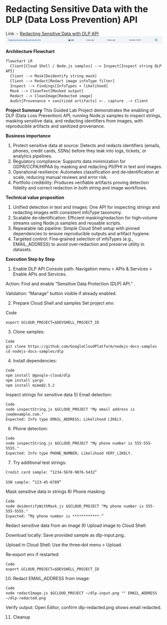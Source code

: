 # Redacting Sensitive Data with the DLP (Data Loss Prevention) API

Link :- [Redacting Sensitive Data with DLP API](https://www.skills.google/focuses/17768?parent=catalog)
![image](image.png)

**Architecture Flowchart**
```mermaid
flowchart LR
  Client[Cloud Shell / Node.js samples] --> Inspect[Inspect string DLP API]
  Client --> Mask[Deidentify string mask]
  Client --> Redact[Redact image infoType filter]
  Inspect --> Findings[InfoTypes + likelihood]
  Mask --> CleanText[Masked output]
  Redact --> CleanImage[Redacted image]
  Audit[Provenance + sanitized artifacts] <-. capture .-> Client
```

**Project Summary**
This Guided Lab Project demonstrates the enabling of DLP (Data Loss Prevention) API, running Node.js samples to inspect strings, masking sensitive data, and redacting identifiers from images, with reproducible artifacts and sanitized provenance.

**Business importance**
1) Protect sensitive data at source: Detects and redacts identifiers (emails, phones, credit cards, SSNs) before they leak into logs, tickets, or analytics pipelines.
2) Regulatory compliance: Supports data minimization for GDPR/CCPA/HIPAA by masking and redacting PII/PHI in text and images.
3) Operational resilience: Automates classification and de‑identification at scale, reducing manual reviews and error risk.
4) Portfolio credibility: Produces verifiable artifacts proving detection fidelity and correct redaction in both string and image workflows.

**Technical value proposition**
1) Unified detection in text and images: One API for inspecting strings and redacting images with consistent infoType taxonomy.
2) Scalable de‑identification: Efficient masking/redaction for high‑volume streams using Node.js samples and reusable scripts.
3) Repeatable lab pipeline: Simple Cloud Shell setup with pinned dependencies to ensure reproducible outputs and artifact hygiene.
4) Targeted control: Fine‑grained selection of infoTypes (e.g., EMAIL_ADDRESS) to avoid over‑redaction and preserve utility in datasets.


**Execution Step by Step**
1) Enable DLP API
Console path: Navigation menu > APIs & Services > Enable APIs and Services.

Action: Find and enable “Sensitive Data Protection (DLP) API.”

Validation: “Manage” button visible if already enabled.

2) Prepare Cloud Shell and samples
Set project env:

Code
```
export GCLOUD_PROJECT=$DEVSHELL_PROJECT_ID
```
3) Clone samples:
```
Code
git clone https://github.com/GoogleCloudPlatform/nodejs-docs-samples
cd nodejs-docs-samples/dlp
```

4) Install dependencies:
```
Code
npm install @google-cloud/dlp
npm install yargs
npm install mime@2.5.2
```

Inspect strings for sensitive data
5) Email detection:
```
Code
node inspectString.js $GCLOUD_PROJECT "My email address is joe@example.com."
Expected: Info type EMAIL_ADDRESS; Likelihood LIKELY.
```
6) Phone detection:
```
Code
node inspectString.js $GCLOUD_PROJECT "My phone number is 555-555-5555."
Expected: Info type PHONE_NUMBER; Likelihood VERY_LIKELY.
```
7) Try additional test strings:
```
Credit card sample: “1234-5678-9876-5432”

SSN sample: “123-45-6789”
```
Mask sensitive data in strings
8) Phone masking:
```
Code
node deidentifyWithMask.js $GCLOUD_PROJECT "My phone number is 555-555-5555."
Expected: “My phone number is ************.”
```

Redact sensitive data from an image
9) Upload image to Cloud Shell:

Download locally: Save provided sample as dlp-input.png..

Upload in Cloud Shell: Use the three‑dot menu > Upload.

Re‑export env if restarted:
```
Code
export GCLOUD_PROJECT=$DEVSHELL_PROJECT_ID
```
10) Redact EMAIL_ADDRESS from image:
```
Code
node redactImage.js $GCLOUD_PROJECT ~/dlp-input.png "" EMAIL_ADDRESS ~/dlp-redacted.png
```
Verify output: Open Editor, confirm dlp-redacted.png shows email redacted.

11) Cleanup